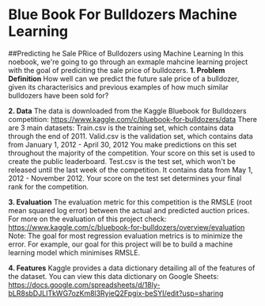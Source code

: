 # Blue Book For Bulldozers Machine Learning

##Predicting he Sale PRice of Bulldozers using Machine Learning
In this noebook, we're going to go through an exmaple mahcine learning project with the goal of prediciting the sale price of bulldozers.
**1. Problem Definition**
How well can we predict the future sale price of a bulldozer, given its characterisics and previous examples of how much similar bulldozers have been sold for?

**2. Data**
The data is downloaded from the Kaggle Bluebook for Bulldozers competition: https://www.kaggle.com/c/bluebook-for-bulldozers/data
There are 3 main datasets:
Train.csv is the training set, which contains data through the end of 2011.
Valid.csv is the validation set, which contains data from January 1, 2012 - April 30, 2012 You make predictions on this set throughout the majority of the competition. Your score on this set is used to create the public leaderboard.
Test.csv is the test set, which won't be released until the last week of the competition. It contains data from May 1, 2012 - November 2012. Your score on the test set determines your final rank for the competition.

**3. Evaluation**
The evaluation metric for this competition is the RMSLE (root mean squared log error) between the actual and predicted auction prices.
For more on the evaluation of this project check: https://www.kaggle.com/c/bluebook-for-bulldozers/overview/evaluation
Note: The goal for most regression evaluation metrics is to minimize the error. For example, our goal for this project will be to build a machine learning model which minimises RMSLE.

**4. Features**
Kaggle provides a data dictionary detailing all of the features of the dataset. You can view this data dictionary on Google Sheets: https://docs.google.com/spreadsheets/d/18ly-bLR8sbDJLITkWG7ozKm8l3RyieQ2Fpgix-beSYI/edit?usp=sharing
